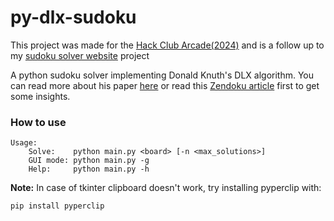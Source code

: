 # py-dlx-sudoku

This project was made for the [Hack Club Arcade(2024)](https://hackclub.com/arcade/) and is a follow up to my [sudoku solver website](https://github.com/AndyKhang404/sudoku-solver) project

A python sudoku solver implementing Donald Knuth's DLX algorithm. You can read more about his paper [here](http://web.archive.org/web/20171105084810/http://lanl.arxiv.org/pdf/cs/0011047) or read this [Zendoku article](http://web.archive.org/web/20171112064626/http://garethrees.org/2007/06/10/zendoku-generation/#section-4) first to get some insights.

### How to use
```
Usage:
    Solve:    python main.py <board> [-n <max_solutions>]
    GUI mode: python main.py -g
	Help:     python main.py -h
```
**Note:** In case of tkinter clipboard doesn't work, try installing pyperclip with:
```
pip install pyperclip
```
